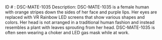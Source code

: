 ID # : DSC-MATE-1035
Description: DSC-MATE-1035 is a female human with orange stripes down the sides of her face and purple lips. Her eyes are replaced with VR Rainbow LED screens that show various shapes and colors. Her head is not arranged in a traditional human fashion and instead resembles a plant with leaves sprouting from her head. DSC-MATE-1035 is often seen wearing a choker and LED gas mask while at work.